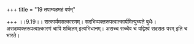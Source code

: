 +++
title = "19 तपाम्यहमहं वर्षम्"

+++
।।9.19।। सत्कार्यमसत्कारणम्। सदभिव्यक्तरूपत्वात्कार्यमित्युच्यते बुधैः।
असदव्यक्तरूपत्वात्कारणं चापि शब्दितम् इत्यभिधानम्। असच्च सच्चैव च
यद्विश्वं सदसतः परम् इति च भारते।
